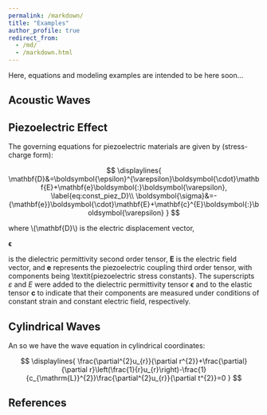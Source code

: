 ```yaml
---
permalink: /markdown/
title: "Examples"
author_profile: true
redirect_from: 
  - /md/
  - /markdown.html
---
```


Here, equations and modeling examples are intended to be here soon...

## Acoustic Waves 


## Piezoelectric Effect


The governing equations for piezoelectric materials are given by (stress-charge form):

$$
\displaylines{
\mathbf{D}&=\boldsymbol{\epsilon}^{\varepsilon}\boldsymbol{\cdot}\mathbf{E}+\mathbf{e}\boldsymbol{:}\boldsymbol{\varepsilon}, \label{eq:const_piez_D}\\
\boldsymbol{\sigma}&=-{\mathbf{e}}\boldsymbol{\cdot}\mathbf{E}+\mathbf{c}^{E}\boldsymbol{:}\boldsymbol{\varepsilon}
}
$$

where \\(\mathbf{D}\\) is the electric displacement vector, <p>$\boldsymbol{\epsilon}$<p> is the dielectric permittivity second order tensor, $\mathbf{E}$ is the electric field vector, and $\mathbf{e}$ represents the piezoelectric coupling third order tensor, with components being \textit{piezoelectric stress constants}. The superscripts $\varepsilon$ and $E$ were added to the dielectric permittivity tensor  $\boldsymbol{\epsilon}$ and to the elastic tensor $\mathbf{c}$ to indicate that their components are measured under conditions of constant strain and constant electric field, respectively. 


## Cylindrical Waves 

An so we have the wave equation in cylindrical coordinates:

$$
\displaylines{
\frac{\partial^{2}u_{r}}{\partial r^{2}}+\frac{\partial}{\partial r}\left(\frac{1}{r}u_{r}\right)-\frac{1}{c_{\mathrm{L}}^{2}}\frac{\partial^{2}u_{r}}{\partial t^{2}}=0
}
$$


## References
